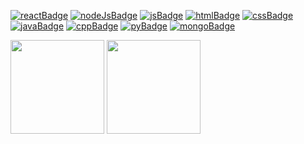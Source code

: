 [![reactBadge]][reactUrl]
[![nodeJsBadge]][nodeJsUrl]
[![jsBadge]][jsBadge]
[![htmlBadge]][htmlUrl]
[![cssBadge]][cssUrl]
[![javaBadge]][javaUrl]
[![cppBadge]][cppUrl]
[![pyBadge]][pyUrl]
[![mongoBadge]][mongoUrl]

<!-- ![Github Stats][statsUrl]
![Github langs][langsUrl] -->

<div>
  <img height="150" align="center" src="https://github-readme-stats-fabiofdez.vercel.app/api?username=fabiofdez&hide=stars&show_icons=true&theme=transparent&title_color=139a91&icon_color=0eaa74&border_color=139a919a" />
  <img height="150" align="center" src="https://github-readme-stats-fabiofdez.vercel.app/api/top-langs/?username=fabiofdez&size_weight=0.5&count_weight=0.5&layout=compact&theme=transparent&title_color=139a91&border_color=139a919a" />
</div>

[reactBadge]: https://img.shields.io/badge/-React-61DAFB?style=for-the-badge&logo=react&logoColor=black
[reactUrl]: https://react.dev/

[nodeJsBadge]: https://img.shields.io/badge/-Node.js-5FA04E?style=for-the-badge&logo=nodedotjs&logoColor=white
[nodeJsUrl]: https://nodejs.org/en

[jsBadge]: https://img.shields.io/badge/-JavaScript-F7DF1E?style=for-the-badge&logo=javascript&logoColor=black
[jsUrl]: https://www.javascript.com/

[htmlBadge]: https://img.shields.io/badge/-HTML-E34C26?style=for-the-badge&logo=html5&logoColor=white
[htmlUrl]: https://html.spec.whatwg.org/

[cssBadge]: https://img.shields.io/badge/-CSS-264DE4?style=for-the-badge&logo=css3
[cssUrl]: https://www.w3.org/Style/CSS/

[javaBadge]: https://img.shields.io/badge/-Java-EC2025?style=for-the-badge
[javaUrl]: https://www.java.com/

[cppBadge]: https://img.shields.io/badge/-C/C++-00599C?style=for-the-badge&logo=cplusplus&logoColor=white
[cppUrl]: https://cplusplus.com/reference/

[pyBadge]: https://img.shields.io/badge/-Python-4584B6?style=for-the-badge&logo=python&logoColor=FFDE57
[pyUrl]: https://www.python.org/

[mongoBadge]: https://img.shields.io/badge/-MongoDB-001E2B?style=for-the-badge&logo=mongodb&logoColor=00ED64
[mongoUrl]: https://www.mongodb.com/

[statsUrl]: https://github-readme-stats-fabiofdez.vercel.app/api?username=fabiofdez&hide=stars&show_icons=true&theme=transparent&title_color=139a91&icon_color=0eaa74&border_color=139a919a

[langsUrl]: https://github-readme-stats-fabiofdez.vercel.app/api/top-langs/?username=fabiofdez&size_weight=0.5&count_weight=0.5&layout=compact&theme=transparent&title_color=139a91&border_color=139a919a
